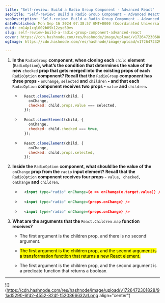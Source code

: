 ```yaml
---
title: "Self-review: Build a Radio Group Component - Advanced React"
seoTitle: "Self-review: Build a Radio Group Component - Advanced React"
seoDescription: "Self-review: Build a Radio Group Component - Advanced React"
datePublished: Mon Sep 16 2024 07:38:57 GMT+0000 (Coordinated Universal Time)
cuid: cm14p1xql002b09k12zyc59vv
slug: self-review-build-a-radio-group-component-advanced-react
cover: https://cdn.hashnode.com/res/hashnode/image/upload/v1726472306885/0ab1759d-48c4-4299-ae98-d62f8377330c.jpeg
ogImage: https://cdn.hashnode.com/res/hashnode/image/upload/v1726472329039/619d44f4-29aa-49c8-9f24-d08e9a35af22.jpeg

---
```


1. **In the** `RadioGroup` **component, when cloning each** `child` **element (**`RadioOption`**), what’s the condition that determines the value of the new** `checked` **prop that gets merged into the existing props of each** `RadioOption` **component? Recall that the** `RadioGroup` **component has three props -** `onChange`**,** `selected` **and** `children` **- and that each** `RadioOption` **component receives two props -** `value` **and** `children`**.**
    
    * ```javascript
        React.cloneElement(child, {
          onChange,
          checked: child.props.value === selected,
        });
        ```
        
    * ```javascript
        React.cloneElement(child, {
          onChange,
          checked: child.checked === true,
        });
        ```
        
    * ```javascript
        React.cloneElement(child, {
          onChange,
          checked: child.props.selected,
        });
        ```
        
2. **Inside the** `RadioOption` **component, what should be the value of the** `onChange` **prop from the** `radio` **input element? Recall that the** `RadioOption` **component receives four props -** `value, checked, onChange` **and** `children`**.**
    
    * ```xml
        <input type="radio" onChange={e => onChange(e.target.value)} />
        ```
        
    * ```xml
        <input type="radio" onChange={props.onChange} />
        ```
        
    * ```xml
        <input type="radio" onChange={props.onChange} />
        ```
        
3. **What are the arguments that the** `React.Children.map` **function receives?**
    
    * The first argument is the children prop, and there is no second argument.
        
    * <mark>The first argument is the children prop, and the second argument is a transformation function that returns a new React element.</mark>
        
    * The first argument is the children prop, and the second argument is a predicate function that returns a boolean.
        

---

![](https://cdn.hashnode.com/res/hashnode/image/upload/v1726472301828/91ad5290-6fd2-4552-824f-f520866632a1.png align="center")